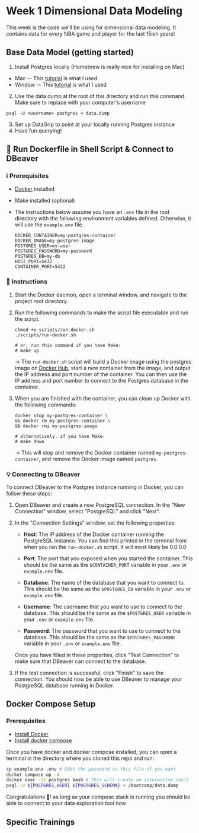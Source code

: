 # Week 1 Dimensional Data Modeling
This week is the code we'll be using for dimensional data modeling. It contains data for every NBA game and player for the last 15ish years!

## Base Data Model (getting started)

1. Install Postgres locally (Homebrew is really nice for installing on Mac)
-  Mac
-- This [tutorial](https://daily-dev-tips.com/posts/installing-postgresql-on-a-mac-with-homebrew/) is what I used
- Window
-- This [tutorial](https://www.sqlshack.com/how-to-install-postgresql-on-windows/) is what I used
2. Use the data dump at the root of this directory and run this command. Make sure to replace <username> with your computer's username
```
psql -U <username> postgres < data.dump
```
3. Set up DataGrip to point at your locally running Postgres instance
4. Have fun querying!

## :rocket: Run Dockerfile in Shell Script & Connect to DBeaver

### :information_source: Prerequisites 
* [Docker](https://docs.docker.com/get-docker/) installed
* Make installed (optional)
* The instructions below assume you have an `.env` file in the root directory with the following environment variables defined. Otherwise, it will use the `example.env` file.

    ```
    DOCKER_CONTAINER=my-postgres-container
    DOCKER_IMAGE=my-postgres-image
    POSTGRES_USER=my-user
    POSTGRES_PASSWORD=my-password
    POSTGRES_DB=my-db
    HOST_PORT=5432
    CONTAINER_PORT=5432
    ```

### :pencil: Instructions

1. Start the Docker daemon, open a terminal window, and navigate to the project root directory.

2. Run the following commands to make the script file executable and run the script:
    
    ```
    chmod +x scripts/run-docker.sh
    ./scripts/run-docker.sh

    # or, run this command if you have Make:
    # make up
    ```

    &rarr; The `run-docker.sh` script will build a Docker image using the postgres image on [Docker Hub](https://hub.docker.com/_/postgres), start a new container from the image, and output the IP address and port number of the container. You can then use the IP address and port number to connect to the Postgres database in the container.


3. When you are finished with the container, you can clean up Docker with the following commands:

    ```
    docker stop my-postgres-container \
    && docker rm my-postgres-container \
    && docker rmi my-postgres-image

    # alternatively, if you have Make:
    # make down
    ```

    &rarr; This will stop and remove the Docker container named `my-postgres-container`, and remove the Docker image named `postgres`.

### :bulb: Connecting to DBeaver

To connect DBeaver to the Postgres instance running in Docker, you can follow these steps:

1. Open DBeaver and create a new PostgreSQL connection. In the "New Connection" window, select "PostgreSQL" and click "Next".

2. In the "Connection Settings" window, set the following properties:

    * **Host**: The IP address of the Docker container running the PostgreSQL instance. You can find this printed in the terminal from when you ran the `run-docker.sh` script. It will most likely be 0.0.0.0

    * **Port**: The port that you exposed when you started the container. This should be the same as the `$CONTAINER_PORT` variable in your `.env` or `example.env` file.

    * **Database**: The name of the database that you want to connect to. This should be the same as the `$POSTGRES_DB` variable in your `.env` or `example.env` file.

    * **Username**: The username that you want to use to connect to the database. This should be the same as the `$POSTGRES_USER` variable in your `.env` or `example.env` file.

    * **Password**: The password that you want to use to connect to the database. This should be the same as the `$POSTGRES_PASSWORD` variable in your `.env` or `example.env` file.

    Once you have filled in these properties, click "Test Connection" to make sure that DBeaver can connect to the database.

3. If the test connection is successful, click "Finish" to save the connection. You should now be able to use DBeaver to manage your PostgreSQL database running in Docker.

## Docker Compose Setup

### Prerequisites
 * [Install Docker](https://docs.docker.com/get-docker)
 * [Install docker compose](https://docs.docker.com/compose/install/#installation-scenarios)

Once you have docker and docker compose installed, you can open a terminal in the directory where you cloned this repo and run:

```bash
cp example.env .env # Edit the password in this file if you want
docker compose up -d
docker exec -it postgres bash # This will create an interactive shell for you within docker
psql -U ${POSTGRES_USER} ${POSTGRES_SCHEMA} < /bootcamp/data.dump
```
Congratulations :tada:! as long as your compose stack is running you should be able to connect to your data exploration tool now

## Specific Trainings

